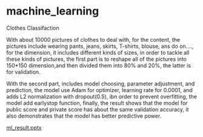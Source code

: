# machine_learning
Clothes Classifaction

With about 10000 pictures of clothes to deal with, for the content, the pictures include wearing pants, jeans, skirts, T-shirts, blouse, ans do on...., for the dimension, it includes different kinds of sizes, in order to tackle all these kinds of pictures, the first part is to reshape all of the pictures into 150*150 dimension,and then divided them into 80% and 20%, the latter is for validation.

With the second part, includes model choosing, parameter adjustment, and prediction, the model use Adam for optimizer, learning rate for 0.0001, and adds L2 normalization with dropout(0.5), ibn order to prevent overfitting, the model add earlystop function, finally, the result shows that the model for public score and private score has about the same validation accuracy, it also demonstrates that the model has better predictive power.



[ml_result.pptx](https://github.com/garyold/machine_learning/files/11712806/ml_result.pptx)
